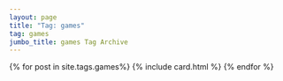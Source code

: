 ```yaml
---
layout: page
title: "Tag: games"
tag: games
jumbo_title: games Tag Archive
---
```


{% for post in site.tags.games%}
{% include card.html %}
{% endfor %}
